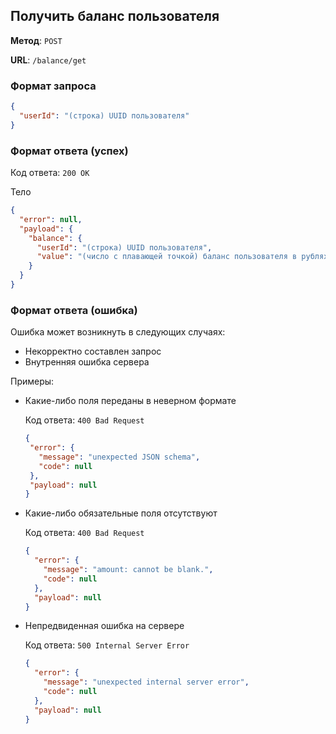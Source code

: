 ## Получить баланс пользователя

**Метод**: `POST`

**URL**: `/balance/get`

### Формат запроса

```json
{
  "userId": "(строка) UUID пользователя"
}
```

### Формат ответа (успех)

Код ответа: `200 OK`

Тело

```json
{
  "error": null,
  "payload": {
    "balance": {
      "userId": "(строка) UUID пользователя",
      "value": "(число с плавающей точкой) баланс пользователя в рублях"
    }
  }
}
```

### Формат ответа (ошибка)

Ошибка может возникнуть в следующих случаях:

* Некорректно составлен запрос
* Внутренняя ошибка сервера

Примеры:

* Какие-либо поля переданы в неверном формате

  Код ответа: `400 Bad Request`
   ```json
  {
    "error": {
      "message": "unexpected JSON schema",
      "code": null
    },
    "payload": null
  }
  ```

* Какие-либо обязательные поля отсутствуют

  Код ответа: `400 Bad Request`
  ```json
  {
    "error": {
      "message": "amount: cannot be blank.",
      "code": null
    },
    "payload": null
  }
  ```
* Непредвиденная ошибка на сервере

  Код ответа: `500 Internal Server Error`
  ```json
  {
    "error": {
      "message": "unexpected internal server error",
      "code": null
    },
    "payload": null
  }
  ```